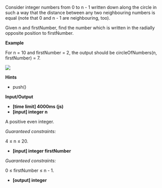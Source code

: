 Consider integer numbers from 0 to n - 1 written down along the circle in such a way that the distance between any two neighbouring numbers is equal (note that 0 and n - 1 are neighbouring, too).

Given n and firstNumber, find the number which is written in the radially opposite position to firstNumber.

**Example**

For n = 10 and firstNumber = 2, the output should be
circleOfNumbers(n, firstNumber) = 7.

![](https://codefightsuserpics.s3.amazonaws.com/tasks/circleOfNumbers/img/example.png?_tm=1490625697098)

**Hints**

- push()

**Input/Output**

- **[time limit] 4000ms (js)**
- **[input] integer n**

A positive even integer.

_Guaranteed constraints:_

4 ≤ n ≤ 20.

- **[input] integer firstNumber**

_Guaranteed constraints:_

0 ≤ firstNumber ≤ n - 1.

- **[output] integer**
